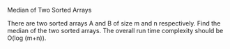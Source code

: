 Median of Two Sorted Arrays

There are two sorted arrays A and B of size m and n respectively. Find the median of the two sorted arrays. The overall run time complexity should be O(log (m+n)).